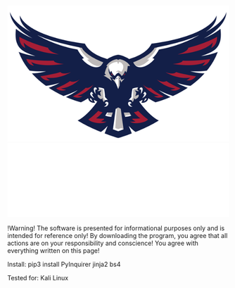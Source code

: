 
![Header](https://github.com/0xHaskar/RichEagle/blob/main/icons/rich.png)
![Header](https://github.com/0xHaskar/RichEagle/blob/main/icons/download.gif)

!Warning!
The software is presented for informational purposes only and is intended for reference only!
By downloading the program, you agree that all actions are on your responsibility and conscience!
You agree with everything written on this page!

Install:
pip3 install PyInquirer jinja2 bs4

Tested for:
Kali Linux
